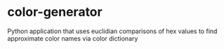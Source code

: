 # color-generator
Python application that uses euclidian comparisons of hex values to find approximate color names via color dictionary 
